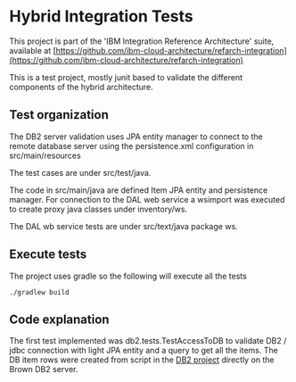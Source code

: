 # Hybrid Integration Tests
This project is part of the 'IBM Integration Reference Architecture' suite, available at [https://github.com/ibm-cloud-architecture/refarch-integration](https://github.com/ibm-cloud-architecture/refarch-integration)

This is a test project, mostly junit based to validate the different components of the hybrid architecture.

## Test organization
The DB2 server validation uses JPA entity manager to connect to the remote database server using the persistence.xml configuration in src/main/resources

The test cases are under src/test/java.

The code in src/main/java are defined Item JPA entity and persistence manager. For connection to the DAL web service a wsimport was executed to create proxy java classes under inventory/ws.

The DAL wb service tests are under src/text/java package ws.

## Execute tests
The project uses gradle so the following will execute all the tests
```
./gradlew build
```

## Code explanation
The first test implemented was db2.tests.TestAccessToDB to validate DB2 / jdbc connection with light JPA entity and a query to get all the items. The DB item rows were created from script in the [DB2 project](https://github.com/ibm-cloud-architecture/refarch-integration-inventory-db2) directly on the Brown DB2 server. 
